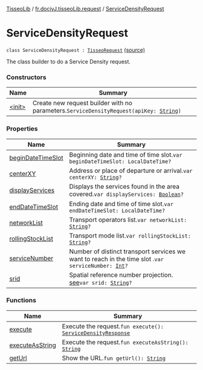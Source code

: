 [TisseoLib](../../index.md) / [fr.docjyJ.tisseoLib.request](../index.md) / [ServiceDensityRequest](./index.md)

# ServiceDensityRequest

`class ServiceDensityRequest : `[`TisseoRequest`](../-tisseo-request/index.md) [(source)](https://github.com/docjyJ/TisseoLib/tree/master/src/main/kotlin/fr/docjyJ/tisseoLib/request/ServiceDensityRequest.kt#L25)

The class builder to do a Service Density request.

### Constructors

| Name | Summary |
|---|---|
| [&lt;init&gt;](-init-.md) | Create new request builder with no parameters.`ServiceDensityRequest(apiKey: `[`String`](https://kotlinlang.org/api/latest/jvm/stdlib/kotlin/-string/index.html)`)` |

### Properties

| Name | Summary |
|---|---|
| [beginDateTimeSlot](begin-date-time-slot.md) | Beginning date and time of time slot.`var beginDateTimeSlot: LocalDateTime?` |
| [centerXY](center-x-y.md) | Address or place of departure or arrival.`var centerXY: `[`String`](https://kotlinlang.org/api/latest/jvm/stdlib/kotlin/-string/index.html)`?` |
| [displayServices](display-services.md) | Displays the services found in the area covered.`var displayServices: `[`Boolean`](https://kotlinlang.org/api/latest/jvm/stdlib/kotlin/-boolean/index.html)`?` |
| [endDateTimeSlot](end-date-time-slot.md) | Ending date and time of time slot.`var endDateTimeSlot: LocalDateTime?` |
| [networkList](network-list.md) | Transport operators list.`var networkList: `[`String`](https://kotlinlang.org/api/latest/jvm/stdlib/kotlin/-string/index.html)`?` |
| [rollingStockList](rolling-stock-list.md) | Transport mode list.`var rollingStockList: `[`String`](https://kotlinlang.org/api/latest/jvm/stdlib/kotlin/-string/index.html)`?` |
| [serviceNumber](service-number.md) | Number of distinct transport services we want to reach in the time slot .`var serviceNumber: `[`Int`](https://kotlinlang.org/api/latest/jvm/stdlib/kotlin/-int/index.html)`?` |
| [srid](srid.md) | Spatial reference number projection. [see](https://en.wikipedia.org/wiki/SRID)`var srid: `[`String`](https://kotlinlang.org/api/latest/jvm/stdlib/kotlin/-string/index.html)`?` |

### Functions

| Name | Summary |
|---|---|
| [execute](execute.md) | Execute the request.`fun execute(): `[`ServiceDensityResponse`](../../fr.docjy-j.tisseo-lib.response/-service-density-response/index.md) |
| [executeAsString](execute-as-string.md) | Execute the request.`fun executeAsString(): `[`String`](https://kotlinlang.org/api/latest/jvm/stdlib/kotlin/-string/index.html) |
| [getUrl](get-url.md) | Show the URL.`fun getUrl(): `[`String`](https://kotlinlang.org/api/latest/jvm/stdlib/kotlin/-string/index.html) |
